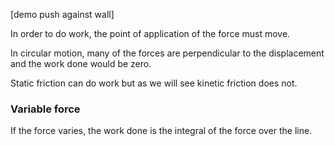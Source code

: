 [demo push against wall]

<lrndesign-sidenote label="Instructor Note" icon="bookmark" bg-color="#c2e5f2">
In order to do work, the point of application of the force must move. 
</lrndesign-sidenote>

In circular motion, many of the forces are perpendicular to the    displacement and the work done would be zero. 

Static friction can do work but as we will see kinetic friction does not. 

### Variable force

If the force varies, the work done is the integral of the force over the line. 
